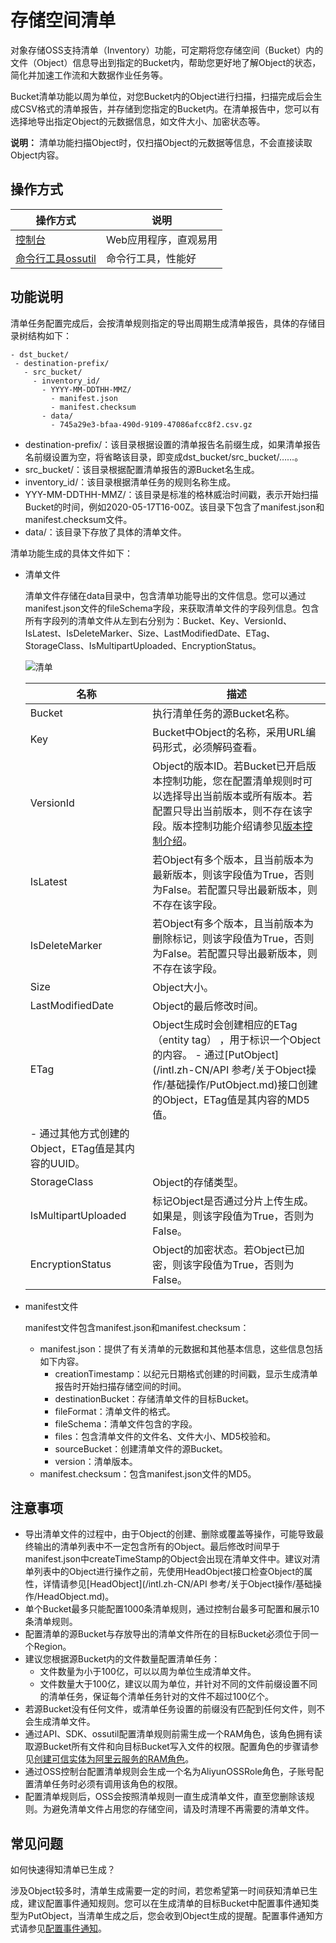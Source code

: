 # 存储空间清单

对象存储OSS支持清单（Inventory）功能，可定期将您存储空间（Bucket）内的文件（Object）信息导出到指定的Bucket内，帮助您更好地了解Object的状态，简化并加速工作流和大数据作业任务等。

Bucket清单功能以周为单位，对您Bucket内的Object进行扫描，扫描完成后会生成CSV格式的清单报告，并存储到您指定的Bucket内。在清单报告中，您可以有选择地导出指定Object的元数据信息，如文件大小、加密状态等。

**说明：** 清单功能扫描Object时，仅扫描Object的元数据等信息，不会直接读取Object内容。

## 操作方式

|操作方式|说明|
|----|--|
|[控制台](/intl.zh-CN/控制台用户指南/存储空间管理/基础设置/设置存储空间清单.md)|Web应用程序，直观易用|
|[命令行工具ossutil](/intl.zh-CN/常用工具/命令行工具ossutil/常用命令/inventory.md)|命令行工具，性能好|

## 功能说明

清单任务配置完成后，会按清单规则指定的导出周期生成清单报告，具体的存储目录树结构如下：

```
- dst_bucket/
 - destination-prefix/
   - src_bucket/
     - inventory_id/
       - YYYY-MM-DDTHH-MMZ/
         - manifest.json
         - manifest.checksum
       - data/
         - 745a29e3-bfaa-490d-9109-47086afcc8f2.csv.gz
```

-   destination-prefix/：该目录根据设置的清单报告名前缀生成，如果清单报告名前缀设置为空，将省略该目录，即变成dst\_bucket/src\_bucket/……。
-   src\_bucket/：该目录根据配置清单报告的源Bucket名生成。
-   inventory\_id/：该目录根据清单任务的规则名称生成。
-   YYY-MM-DDTHH-MMZ/：该目录是标准的格林威治时间戳，表示开始扫描Bucket的时间，例如2020-05-17T16-00Z。该目录下包含了manifest.json和manifest.checksum文件。
-   data/：该目录下存放了具体的清单文件。

清单功能生成的具体文件如下：

-   清单文件

    清单文件存储在data目录中，包含清单功能导出的文件信息。您可以通过manifest.json文件的fileSchema字段，来获取清单文件的字段列信息。包含所有字段列的清单文件从左到右分别为：Bucket、Key、VersionId、IsLatest、IsDeleteMarker、Size、LastModifiedDate、ETag、StorageClass、IsMultipartUploaded、EncryptionStatus。

    ![清单](https://static-aliyun-doc.oss-cn-hangzhou.aliyuncs.com/assets/img/zh-CN/0347559951/p104943.png)

    |名称|描述|
    |--|--|
    |Bucket|执行清单任务的源Bucket名称。|
    |Key|Bucket中Object的名称，采用URL编码形式，必须解码查看。|
    |VersionId|Object的版本ID。若Bucket已开启版本控制功能，您在配置清单规则时可以选择导出当前版本或所有版本。若配置只导出当前版本，则不存在该字段。版本控制功能介绍请参见[版本控制介绍](/intl.zh-CN/开发指南/数据安全/版本控制/版本控制介绍.md)。|
    |IsLatest|若Object有多个版本，且当前版本为最新版本，则该字段值为True，否则为False。若配置只导出最新版本，则不存在该字段。|
    |IsDeleteMarker|若Object有多个版本，且当前版本为删除标记，则该字段值为True，否则为False。若配置只导出最新版本，则不存在该字段。|
    |Size|Object大小。|
    |LastModifiedDate|Object的最后修改时间。|
    |ETag|Object生成时会创建相应的ETag （entity tag） ，用于标识一个Object的内容。     -   通过[PutObject](/intl.zh-CN/API 参考/关于Object操作/基础操作/PutObject.md)接口创建的Object，ETag值是其内容的MD5值。
    -   通过其他方式创建的Object，ETag值是其内容的UUID。 |
    |StorageClass|Object的存储类型。|
    |IsMultipartUploaded|标记Object是否通过分片上传生成。如果是，则该字段值为True，否则为False。|
    |EncryptionStatus|Object的加密状态。若Object已加密，则该字段值为True，否则为False。|

-   manifest文件

    manifest文件包含manifest.json和manifest.checksum：

    -   manifest.json：提供了有关清单的元数据和其他基本信息，这些信息包括如下内容。
        -   creationTimestamp：以纪元日期格式创建的时间戳，显示生成清单报告时开始扫描存储空间的时间。
        -   destinationBucket：存储清单文件的目标Bucket。
        -   fileFormat：清单文件的格式。
        -   fileSchema：清单文件包含的字段。
        -   files：包含清单文件的文件名、文件大小、MD5校验和。
        -   sourceBucket：创建清单文件的源Bucket。
        -   version：清单版本。
    -   manifest.checksum：包含manifest.json文件的MD5。

## 注意事项

-   导出清单文件的过程中，由于Object的创建、删除或覆盖等操作，可能导致最终输出的清单列表中不一定包含所有的Object。最后修改时间早于manifest.json中createTimeStamp的Object会出现在清单文件中。建议对清单列表中的Object进行操作之前，先使用HeadObject接口检查Object的属性，详情请参见[HeadObject](/intl.zh-CN/API 参考/关于Object操作/基础操作/HeadObject.md)。
-   单个Bucket最多只能配置1000条清单规则，通过控制台最多可配置和展示10条清单规则。
-   配置清单的源Bucket与存放导出的清单文件所在的目标Bucket必须位于同一个Region。
-   建议您根据源Bucket内的文件数量配置清单任务：
    -   文件数量为小于100亿，可以以周为单位生成清单文件。
    -   文件数量大于100亿，建议以周为单位，并针对不同的文件前缀设置不同的清单任务，保证每个清单任务针对的文件不超过100亿个。
-   若源Bucket没有任何文件，或清单任务设置的前缀没有匹配到任何文件，则不会生成清单文件。
-   通过API、SDK、ossutil配置清单规则前需生成一个RAM角色，该角色拥有读取源Bucket所有文件和向目标Bucket写入文件的权限。配置角色的步骤请参见[创建可信实体为阿里云服务的RAM角色](/intl.zh-CN/角色管理/创建RAM角色/创建可信实体为阿里云服务的RAM角色.md)。
-   通过OSS控制台配置清单规则会生成一个名为AliyunOSSRole角色，子账号配置清单任务时必须有调用该角色的权限。
-   配置清单规则后，OSS会按照清单规则一直生成清单文件，直至您删除该规则。为避免清单文件占用您的存储空间，请及时清理不再需要的清单文件。

## 常见问题

如何快速得知清单已生成？

涉及Object较多时，清单生成需要一定的时间，若您希望第一时间获知清单已生成，建议配置事件通知规则。您可以在生成清单的目标Bucket中配置事件通知类型为PutObject，当清单生成之后，您会收到Object生成的提醒。配置事件通知方式请参见[配置事件通知](/intl.zh-CN/控制台用户指南/存储空间管理/基础设置/配置事件通知.md)。

